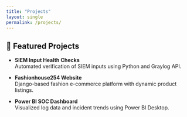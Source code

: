 ```yaml
---
title: "Projects"
layout: single
permalink: /projects/
---
```


## 🚀 Featured Projects

- **SIEM Input Health Checks**  
  Automated verification of SIEM inputs using Python and Graylog API.

- **Fashionhouse254 Website**  
  Django-based fashion e-commerce platform with dynamic product listings.

- **Power BI SOC Dashboard**  
  Visualized log data and incident trends using Power BI Desktop.
